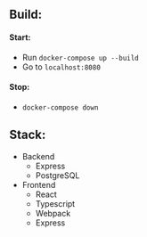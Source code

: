 ## Build:

#### Start:
- Run `docker-compose up --build`
- Go to `localhost:8080`
#### Stop:
- `docker-compose down`

## Stack:
- Backend
  - Express
  - PostgreSQL
- Frontend
  - React
  - Typescript
  - Webpack
  - Express
  